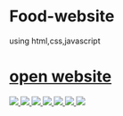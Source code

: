 # Food-website
using html,css,javascript
<a href="https://kameshwarsah.github.io/Food-website/" > <h1> open website </h1>

<img src="https://blogger.googleusercontent.com/img/a/AVvXsEhIqoIEH3fJ03Ehwonh84PFdmzI4RV-yJ_Rr_D2Wi84xF1vKPR3L3pERQUs9jFt5_p0sa3ctD7_n_z1-Wv2AfTj-ymyyAhI2NX2w9FDqNngQfnAgBYrSb1xO4Y7VDE58hneG7ZaedprVWVHzJIukKIS0K0pWZ6uru25Jv5yAhx4IbLkPn4DQvmNZ_2eNg=s320" >
  
<img src="https://blogger.googleusercontent.com/img/a/AVvXsEgybP3ViLCRhAUh99esuX4F21b4kQLfy04Bf2GfW1c9A4O6Eq_ItPJb4tJ3IiTun1C3bgnP8FcQKenwDX72jNETejW8dgZgMlXPNS7vFRz4LzWOK4sutpFebComQa17r-WnBS8mSlx7IYGeQa1XJ8Vj_M05RjqjxSeCekEsr94Ccx7gsBLggVwpMDbUvA=s320" >
  
<img src="https://blogger.googleusercontent.com/img/a/AVvXsEinfBmgDzT6lkCL15dkQTa1pieNSKnXAEIKxJ9XArtZJPWzS6IHcFL_10yy_vk5thKW0_lAlPVydL_HEVblh6eHLEbwvHSY4idJcAcWbYK1w66FZ0sGKHGtUNnDtRvnF4BbxbJP5UVowH3xME2liV9UZurmWLTbC_90eHhKpcGegPccRHfIgCQDY3LbA=s320" >
  
<img src="https://blogger.googleusercontent.com/img/a/AVvXsEinfB-mgDzT6lkCL15dkQTa1pieNSKnXAEIKxJ9XArtZJPWzS6IHcFL_10yy_vk5thKW0_lAlPVydL_HEVblh6eHLEbwvHSY4idJcAcWbYK1w66FZ0sGKHGtUNnDtRvnF4BbxbJP5UVowH3xME2liV9UZurmWLTbC_90eHhKpcGegPccRHfIgCQDY3LbA=s320" >


<img src="https://blogger.googleusercontent.com/img/a/AVvXsEiXIOPCrX-pod3vcKzVbUveujCvg3L4tLVOfGgpcRGvBSedqwhYSXBnIwWHvYZQDgZShXkPP-YedAYdHBMdHfTEFPDZRzdYBYDax11rwItLEA0Tq5LBxT_R_H1xPBub0Wudkwr1fsFQbtOtjnMfHi_BEfx5ZVETKXEqpTdPk8VMTBGp6fLut6bXbWz6Rg=s320" >
<img src="https://blogger.googleusercontent.com/img/a/AVvXsEhW_Ilhwnw8PVAdeh0rvJL1fdpG8fFCVZKIgw7xERh4dyB8ogeXi8Ia9daZXf2IIsONOP171uw6Mmyuj8u3UDtEdrCDutRth8yUr93P6lqCvtfx67QeS3O6tsfmbgM4sTBN53qvkwlnw-2tPPytntH1OOEFrdOt8-gNw4DC1tITaxK4cPq7BBNYsTuYHQ=s320" >
<img src="https://blogger.googleusercontent.com/img/a/AVvXsEirHzStHI_wsyx2Wp8pXYHrUZ-zhbKbwv314CS9G0qi4vdE-nylGU8_91igQ-TfJsu8FAL6q7cHBlKgyt3HBNiSAVXvUd5t_RhuR8U9lVZvmsvrGgZnnvOqdjTXVq1mdvA2t5FilRZpcyYkMtNd5Ia7mv3MXKZaW4vdiW6rxV7k1f_hbiaujael-F0B1Q=s320" >
